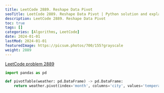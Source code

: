 ```yaml
---
title: LeetCode 2889. Reshape Data Pivot
seoTitle: LeetCode 2889. Reshape Data Pivot | Python solution and explanation
description: LeetCode 2889. Reshape Data Pivot
toc: true
tags: []
categories: [Algorithms, LeetCode]
date: 2024-01-01
lastMod: 2024-01-01
featuredImage: https://picsum.photos/700/155?grayscale
weight: 2889
---
```


[LeetCode problem 2889](https://leetcode.com/problems/reshape-data-pivot/)

```python
import pandas as pd

def pivotTable(weather: pd.DataFrame) -> pd.DataFrame:
    return weather.pivot(index='month', columns='city', values='temperature')
```
